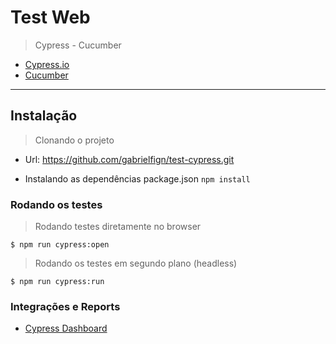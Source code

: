 # Test Web

> Cypress - Cucumber

- [Cypress.io](https://www.cypress.io/)
- [Cucumber](https://cucumber.io/)

---

## Instalação

> Clonando o projeto
 - Url: https://github.com/gabrielfign/test-cypress.git

- Instalando as dependências package.json
`npm install`

### Rodando os testes

> Rodando testes diretamente no browser

```shell
$ npm run cypress:open
```

> Rodando os testes em segundo plano (headless)

```shell
$ npm run cypress:run
```

### Integrações e Reports 

- [Cypress Dashboard](https://dashboard.cypress.io/#/projects/24o64x/runs)

